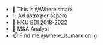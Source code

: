 - 👋 This is @Whereismarx
- ✨ Ad astra per aspera
- 🌱 HKU BDI 2018-2022
- 💼 M&A Analyst
- 📫 Find me @where_is_marx on ig

<!---
Whereismarx/Whereismarx is a ✨ special ✨ repository because its `README.md` (this file) appears on your GitHub profile.
You can click the Preview link to take a look at your changes.
--->
